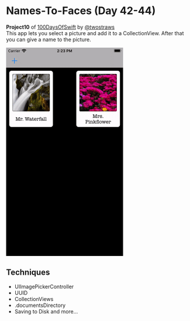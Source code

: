 # Names-To-Faces (Day 42-44)
**Project10** of [100DaysOfSwift](https://www.hackingwithswift.com/100) by [@twostraws](https://github.com/twostraws)\
This app lets you select a picture and add it to a CollectionView. After that you can give a name to the picture.

![Names To Faces Image](images/namesToFaces.gif "Names To Faces")

## Techniques
- UIImagePickerController
- UUID
- CollectionViews
- .documentsDirectory
- Saving to Disk
and more...
